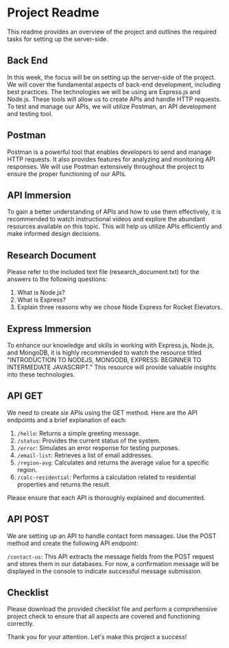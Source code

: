 # Project Readme

This readme provides an overview of the project and outlines the required tasks for setting up the server-side. 

## Back End

In this week, the focus will be on setting up the server-side of the project. We will cover the fundamental aspects of back-end development, including best practices. The technologies we will be using are Express.js and Node.js. These tools will allow us to create APIs and handle HTTP requests. To test and manage our APIs, we will utilize Postman, an API development and testing tool. 

## Postman

Postman is a powerful tool that enables developers to send and manage HTTP requests. It also provides features for analyzing and monitoring API responses. We will use Postman extensively throughout the project to ensure the proper functioning of our APIs. 

## API Immersion

To gain a better understanding of APIs and how to use them effectively, it is recommended to watch instructional videos and explore the abundant resources available on this topic. This will help us utilize APIs efficiently and make informed design decisions.

## Research Document

Please refer to the included text file (research_document.txt) for the answers to the following questions:

1. What is Node.js?
2. What is Express?
3. Explain three reasons why we chose Node Express for Rocket Elevators.

## Express Immersion

To enhance our knowledge and skills in working with Express.js, Node.js, and MongoDB, it is highly recommended to watch the resource titled "INTRODUCTION TO NODEJS, MONGODB, EXPRESS: BEGINNER TO INTERMEDIATE JAVASCRIPT." This resource will provide valuable insights into these technologies.

## API GET

We need to create six APIs using the GET method. Here are the API endpoints and a brief explanation of each:

1. `/hello`: Returns a simple greeting message.
2. `/status`: Provides the current status of the system.
3. `/error`: Simulates an error response for testing purposes.
4. `/email-list`: Retrieves a list of email addresses.
5. `/region-avg`: Calculates and returns the average value for a specific region.
6. `/calc-residential`: Performs a calculation related to residential properties and returns the result.

Please ensure that each API is thoroughly explained and documented.

## API POST

We are setting up an API to handle contact form messages. Use the POST method and create the following API endpoint:

`/contact-us`: This API extracts the message fields from the POST request and stores them in our databases. For now, a confirmation message will be displayed in the console to indicate successful message submission.

## Checklist

Please download the provided checklist file and perform a comprehensive project check to ensure that all aspects are covered and functioning correctly.

Thank you for your attention. Let's make this project a success!

